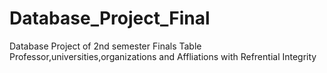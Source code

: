 # Database_Project_Final
Database Project of 2nd semester Finals 
Table Professor,universities,organizations and Affliations with Refrential Integrity
